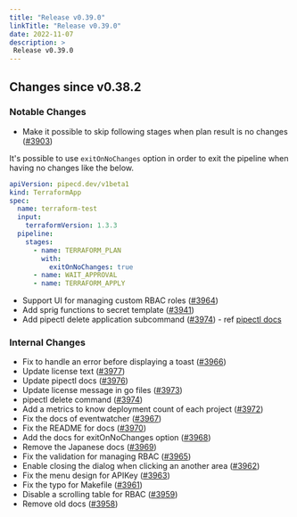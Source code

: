 ```yaml
---
title: "Release v0.39.0"
linkTitle: "Release v0.39.0"
date: 2022-11-07
description: >
 Release v0.39.0
---
```


## Changes since v0.38.2
### Notable Changes
* Make it possible to skip following stages when plan result is no changes ([#3903](https://github.com/pipe-cd/pipecd/pull/3903))

It's possible to use `exitOnNoChanges` option in order to exit the pipeline when having no changes like the below.
```yaml
apiVersion: pipecd.dev/v1beta1
kind: TerraformApp
spec:
  name: terraform-test
  input:
    terraformVersion: 1.3.3
  pipeline:
    stages:
      - name: TERRAFORM_PLAN
        with:
          exitOnNoChanges: true
      - name: WAIT_APPROVAL
      - name: TERRAFORM_APPLY
```

* Support UI for managing custom RBAC roles ([#3964](https://github.com/pipe-cd/pipecd/pull/3964))
* Add sprig functions to secret template ([#3941](https://github.com/pipe-cd/pipecd/pull/3941))
* Add pipectl delete application subcommand ([#3974](https://github.com/pipe-cd/pipecd/pull/3974)) - ref [pipectl docs](/docs/user-guide/command-line-tool/#deleting-an-application)

### Internal Changes
* Fix to handle an error before displaying a toast ([#3966](https://github.com/pipe-cd/pipecd/pull/3966))
* Update license text ([#3977](https://github.com/pipe-cd/pipecd/pull/3977))
* Update pipectl docs ([#3976](https://github.com/pipe-cd/pipecd/pull/3976))
* Update license message in go files ([#3973](https://github.com/pipe-cd/pipecd/pull/3973))
* pipectl delete command ([#3974](https://github.com/pipe-cd/pipecd/pull/3974))
* Add a metrics to know deployment count of each project ([#3972](https://github.com/pipe-cd/pipecd/pull/3972))
* Fix the docs of eventwatcher ([#3967](https://github.com/pipe-cd/pipecd/pull/3967))
* Fix the README for docs ([#3970](https://github.com/pipe-cd/pipecd/pull/3970))
* Add the docs for exitOnNoChanges option ([#3968](https://github.com/pipe-cd/pipecd/pull/3968))
* Remove the Japanese docs ([#3969](https://github.com/pipe-cd/pipecd/pull/3969))
* Fix the validation for managing RBAC ([#3965](https://github.com/pipe-cd/pipecd/pull/3965))
* Enable closing the dialog when clicking an another area ([#3962](https://github.com/pipe-cd/pipecd/pull/3962))
* Fix the menu design for APIKey ([#3963](https://github.com/pipe-cd/pipecd/pull/3963))
* Fix the typo for Makefile ([#3961](https://github.com/pipe-cd/pipecd/pull/3961))
* Disable a scrolling table for RBAC ([#3959](https://github.com/pipe-cd/pipecd/pull/3959))
* Remove old docs ([#3958](https://github.com/pipe-cd/pipecd/pull/3958))
